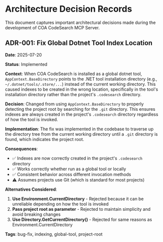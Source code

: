 # Architecture Decision Records

This document captures important architectural decisions made during the development of COA CodeSearch MCP Server.

## ADR-001: Fix Global Dotnet Tool Index Location

**Date**: 2025-07-20

**Status**: Implemented

**Context**: 
When COA CodeSearch is installed as a global dotnet tool, `AppContext.BaseDirectory` points to the .NET tool installation directory (e.g., `~/.dotnet/tools/.store/...`) instead of the current working directory. This caused indexes to be created in the wrong location, specifically in the tool's installation directory rather than the project's `.codesearch` directory.

**Decision**: 
Changed from using `AppContext.BaseDirectory` to properly detecting the project root by searching for the `.git` directory. This ensures indexes are always created in the project's `.codesearch` directory regardless of how the tool is invoked.

**Implementation**:
The fix was implemented in the codebase to traverse up the directory tree from the current working directory until a `.git` directory is found, which indicates the project root.

**Consequences**:
- ✅ Indexes are now correctly created in the project's `.codesearch` directory
- ✅ Works correctly whether run as a global tool or locally
- ✅ Consistent behavior across different invocation methods
- ⚠️ Assumes projects use Git (which is standard for most projects)

**Alternatives Considered**:
1. **Use Environment.CurrentDirectory** - Rejected because it can be unreliable depending on how the tool is invoked
2. **Pass project root as parameter** - Rejected to maintain simplicity and avoid breaking changes  
3. **Use Directory.GetCurrentDirectory()** - Rejected for same reasons as Environment.CurrentDirectory

**Tags**: bug-fix, indexing, global-tool, project-root